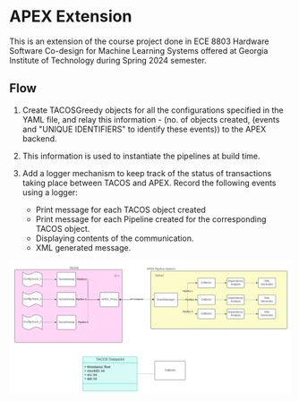 # APEX Extension
This is an extension of the course project done in ECE 8803 Hardware Software Co-design for Machine Learning Systems offered at Georgia Institute of Technology during Spring 2024 semester.

## Flow
1. Create TACOSGreedy objects for all the configurations specified in the YAML file, and relay this information - (no. of objects created, (events and "UNIQUE IDENTIFIERS" to identify these events)) to the APEX backend.

2. This information is used to instantiate the pipelines at build time.

3. Add a logger mechanism to keep track of the status of transactions taking place between TACOS and APEX.
    Record the following events using a logger:
    - Print message for each TACOS object created
    - Print message for each Pipeline created for the corresponding TACOS object.
    - Displaying contents of the communication.
    - XML generated message.

![TACOS to APEX flow](https://github.com/davendramaharaj1/apex_tacos/blob/apex_extension/TACOS_APEX_Flow.png)